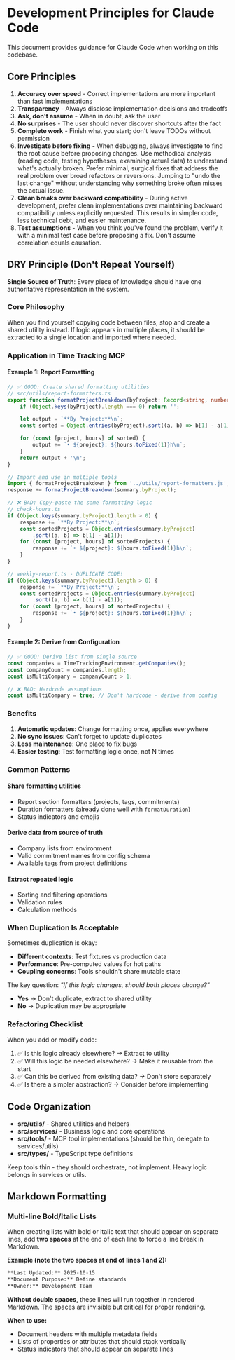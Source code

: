 # Development Principles for Claude Code

This document provides guidance for Claude Code when working on this codebase.

## Core Principles

1. **Accuracy over speed** - Correct implementations are more important than fast implementations
2. **Transparency** - Always disclose implementation decisions and tradeoffs
3. **Ask, don't assume** - When in doubt, ask the user
4. **No surprises** - The user should never discover shortcuts after the fact
5. **Complete work** - Finish what you start; don't leave TODOs without permission
6. **Investigate before fixing** - When debugging, always investigate to find the root cause before proposing changes. Use methodical analysis (reading code, testing hypotheses, examining actual data) to understand what's actually broken. Prefer minimal, surgical fixes that address the real problem over broad refactors or reversions. Jumping to "undo the last change" without understanding why something broke often misses the actual issue.
7. **Clean breaks over backward compatibility** - During active development, prefer clean implementations over maintaining backward compatibility unless explicitly requested. This results in simpler code, less technical debt, and easier maintenance.
8. **Test assumptions** - When you think you've found the problem, verify it with a minimal test case before proposing a fix. Don't assume correlation equals causation.

## DRY Principle (Don't Repeat Yourself)

**Single Source of Truth**: Every piece of knowledge should have one authoritative representation in the system.

### Core Philosophy

When you find yourself copying code between files, stop and create a shared utility instead. If logic appears in multiple places, it should be extracted to a single location and imported where needed.

### Application in Time Tracking MCP

#### Example 1: Report Formatting

```typescript
// ✅ GOOD: Create shared formatting utilities
// src/utils/report-formatters.ts
export function formatProjectBreakdown(byProject: Record<string, number>): string {
    if (Object.keys(byProject).length === 0) return '';

    let output = `**By Project:**\n`;
    const sorted = Object.entries(byProject).sort((a, b) => b[1] - a[1]);

    for (const [project, hours] of sorted) {
        output += `• ${project}: ${hours.toFixed(1)}h\n`;
    }
    return output + '\n';
}

// Import and use in multiple tools
import { formatProjectBreakdown } from '../utils/report-formatters.js';
response += formatProjectBreakdown(summary.byProject);
```

```typescript
// ❌ BAD: Copy-paste the same formatting logic
// check-hours.ts
if (Object.keys(summary.byProject).length > 0) {
    response += `**By Project:**\n`;
    const sortedProjects = Object.entries(summary.byProject)
        .sort((a, b) => b[1] - a[1]);
    for (const [project, hours] of sortedProjects) {
        response += `• ${project}: ${hours.toFixed(1)}h\n`;
    }
}

// weekly-report.ts - DUPLICATE CODE!
if (Object.keys(summary.byProject).length > 0) {
    response += `**By Project:**\n`;
    const sortedProjects = Object.entries(summary.byProject)
        .sort((a, b) => b[1] - a[1]);
    for (const [project, hours] of sortedProjects) {
        response += `• ${project}: ${hours.toFixed(1)}h\n`;
    }
}
```

#### Example 2: Derive from Configuration

```typescript
// ✅ GOOD: Derive list from single source
const companies = TimeTrackingEnvironment.getCompanies();
const companyCount = companies.length;
const isMultiCompany = companyCount > 1;

// ❌ BAD: Hardcode assumptions
const isMultiCompany = true; // Don't hardcode - derive from config
```

### Benefits

1. **Automatic updates**: Change formatting once, applies everywhere
2. **No sync issues**: Can't forget to update duplicates
3. **Less maintenance**: One place to fix bugs
4. **Easier testing**: Test formatting logic once, not N times

### Common Patterns

#### Share formatting utilities
- Report section formatters (projects, tags, commitments)
- Duration formatters (already done well with `formatDuration`)
- Status indicators and emojis

#### Derive data from source of truth
- Company lists from environment
- Valid commitment names from config schema
- Available tags from project definitions

#### Extract repeated logic
- Sorting and filtering operations
- Validation rules
- Calculation methods

### When Duplication Is Acceptable

Sometimes duplication is okay:
- **Different contexts**: Test fixtures vs production data
- **Performance**: Pre-computed values for hot paths
- **Coupling concerns**: Tools shouldn't share mutable state

The key question: *"If this logic changes, should both places change?"*
- **Yes** → Don't duplicate, extract to shared utility
- **No** → Duplication may be appropriate

### Refactoring Checklist

When you add or modify code:
1. ✅ Is this logic already elsewhere? → Extract to utility
2. ✅ Will this logic be needed elsewhere? → Make it reusable from the start
3. ✅ Can this be derived from existing data? → Don't store separately
4. ✅ Is there a simpler abstraction? → Consider before implementing

## Code Organization

- **src/utils/** - Shared utilities and helpers
- **src/services/** - Business logic and core operations
- **src/tools/** - MCP tool implementations (should be thin, delegate to services/utils)
- **src/types/** - TypeScript type definitions

Keep tools thin - they should orchestrate, not implement. Heavy logic belongs in services or utils.

## Markdown Formatting

### Multi-line Bold/Italic Lists

When creating lists with bold or italic text that should appear on separate lines, add **two spaces** at the end of each line to force a line break in Markdown.

**Example (note the two spaces at end of lines 1 and 2):**
```markdown
**Last Updated:** 2025-10-15  
**Document Purpose:** Define standards  
**Owner:** Development Team
```

**Without double spaces**, these lines will run together in rendered Markdown. The spaces are invisible but critical for proper rendering.

**When to use:**
- Document headers with multiple metadata fields
- Lists of properties or attributes that should stack vertically
- Status indicators that should appear on separate lines
